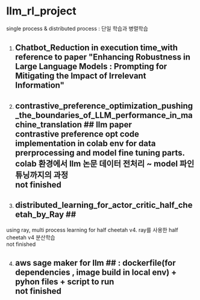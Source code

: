 # llm_rl_project
single process &amp; distributed process : 단일 학습과 병렬학습

1) ## Chatbot_Reduction in execution time_with reference to paper "Enhancing Robustness in Large Language Models : Prompting for Mitigating the Impact of Irrelevant Information" ##

2) ## contrastive_preference_optimization_pushing_the_boundaries_of_LLM_performance_in_machine_translation ## llm paper<br> contrastive preference opt code implementation in colab env for data prerprocessing and model fine tuning parts. colab 환경에서 llm 논문 데이터 전처리 ~ model 파인튜닝까지의 과정<br> not finished

3) ## distributed_learning_for_actor_critic_half_cheetah_by_Ray ##<br>
using ray, multi process learning for half cheetah v4. ray를 사용한 half cheetah v4 분산학습<br> not finished

4) ## aws sage maker for llm ## : dockerfile(for dependencies , image build in local env) + pyhon files + script to run<br> not finished 


